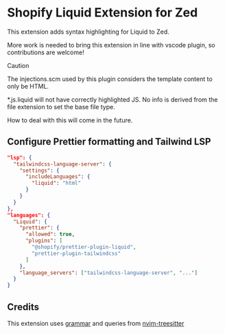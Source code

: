# Shopify Liquid Extension for Zed

This extension adds syntax highlighting for Liquid to Zed.

More work is needed to bring this extension in line with vscode plugin, so
contributions are welcome!

> [!CAUTION]
> The injections.scm used by this plugin considers the template
> content to only be HTML.
>
> *.js.liquid will not have correctly highlighted JS. No info is derived
> from the file extension to set the base file type.
>
> How to deal with this will come in the future.

## Configure Prettier formatting and Tailwind LSP
``` json
"lsp": {
  "tailwindcss-language-server": {
    "settings": {
      "includeLanguages": {
        "liquid": "html"
      }
    }
  }
},
"languages": {
  "Liquid": {
    "prettier": {
      "allowed": true,
      "plugins": [
        "@shopify/prettier-plugin-liquid",
        "prettier-plugin-tailwindcss"
      ]
    },
    "language_servers": ["tailwindcss-language-server", "..."]
  }
}
```

## Credits

This extension uses [grammar](https://github.com/hankthetank27/tree-sitter-liquid) and queries from [nvim-treesitter](https://github.com/nvim-treesitter/nvim-treesitter/tree/master/queries/liquid)
